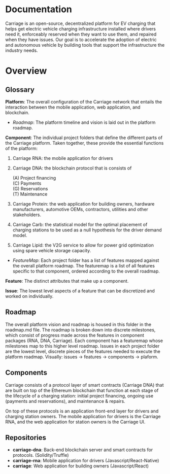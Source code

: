 # Documentation
Carriage is an open-source, decentralized platform for EV charging that helps get electric vehicle charging infrastructure installed where drivers need it, enforceably reserved when they want to use them, and repaired when they have issues. Our goal is to accelerate the adoption of electric and autonomous vehicle by building tools that support the infrastructure the industry needs.

# Overview

## Glossary
**Platform**: The overall configuration of the Carriage network that entails the interaction between the mobile application, web application, and blockchain.  
- *Roadmap*: The platform timeline and vision is laid out in the platform roadmap.

**Component**: The individual project folders that define the different parts of the Carriage platform. Taken together, these provide the essential functions of the platform: 
1) Carriage RNA: the mobile application for drivers
2) Carriage DNA: the blockchain protocol that is consists of 

    (A) Project financing  
    (C) Payments  
    (G) Reservations  
    (T) Maintenance  
3) Carriage Protein: the web application for building owners, hardware manufacturers, automotive OEMs, contractors, utilities and other stakeholders.
4) Carriage Carb: the statistical model for the optimal placement of charging stations to be used as a null hypothesis for the driver demand model.
5) Carriage Lipid: the V2G service to allow for power grid optimization using spare vehicle storage capacity.
- *FeatureMap*: Each project folder has a list of features mapped against the overall platform roadmap. The featuremap is a list of all features specific to that component, ordered according to the overall roadmap.

**Feature**: The distinct attributes that make up a component.

**Issue**: The lowest level aspects of a feature that can be discretized and worked on individually.


## Roadmap 
The overall platform vision and roadmap is housed in this folder in the roadmap.md file. The roadmap is broken down into discrete milestones, which consist of progress made across the features in component packages (RNA, DNA, Carriage). Each component has a featuremap whose milestones map to this higher level roadmap. Issues in each project folder are the lowest level, discrete pieces of the features needed to execute the platform roadmap. Visually: issues -> features -> components -> plaform.

## Components
Carriage consists of a protocol layer of smart contracts (Carriage DNA) that are built on top of the Ethereum blockchain that function at each stage of the lifecycle of a charging station: initial project financing, ongoing use (payments and reservations), and maintenance & repairs.

On top of these protocols is an application front-end layer for drivers and charging station owners. The mobile application for drivers is the Carriage RNA, and the web application for station owners is the Carriage UI.

## Repositories
- **carriage-dna**: Back-end blockchain server and smart contracts for protocols. (Solidity/Truffle)  
- **carriage-rna**: Mobile application for drivers (Javascript/React-Native)  
- **carriage**: Web application for building owners (Javascript/React)  


